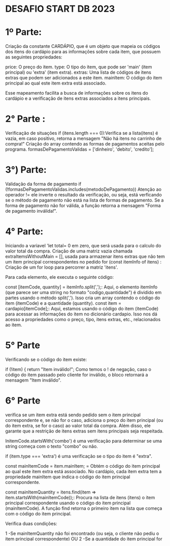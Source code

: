 # DESAFIO START DB 2023 #

# 1º Parte: 
Criação da constante CARDÁPIO, que é um objeto que mapeia os códigos dos itens do cardápio para as informações sobre cada item, que possuem as seguintes propriedades:

price: O preço do item.
type: O tipo do item, que pode ser 'main' (item principal) ou 'extra' (item extra).
extras: Uma lista de códigos de itens extras que podem ser adicionados a este item.
mainItem: O código do item principal ao qual este item extra está associado.

Esse mapeamento facilita a busca de informações sobre os itens do cardápio e a verificação de itens extras associados a itens principais.

# 2° Parte :
Verificação de situações 
if (itens.length === 0):Verifica se a lista(itens) é vazia, em caso positivo, retorna a mensagem "Não há itens no carrinho de compra!"
Criação do array contendo as formas de pagamentos aceitas pelo programa.
formasDePagamentoValidas = ['dinheiro', 'debito', 'credito'];

# 3°) Parte: 
Validação da forma de pagamento
if (!formasDePagamentoValidas.includes(metodoDePagamento))
Atenção ao operador != ele inverte o resultado da verificação, ou seja, está verficando se o método de pagamento não está na lista de formas de pagamento.
Se a forma de pagamento não for válida, a função retorna a mensagem "Forma de pagamento inválida!".

# 4° Parte:
Iniciando a variavel 'let total= 0 em zero, que será usada para o calculo do valor total da compra.
Criação de uma matriz vazia chamada extraItemsWithoutMain = [], usada para armazenar itens extras que não tem um item principal correspondentes no pedido
for (const itemInfo of itens) : Criação de um for loop para percorrer a matriz 'itens'.

Para cada elemento, ele executa o seguinte código:

const [itemCode, quantity] = itemInfo.split(',');: Aqui, o elemento itemInfo (que parece ser uma string no formato "codigo,quantidade") é dividido em partes usando o método split(','). Isso cria um array contendo o código do item (itemCode) e a quantidade (quantity).
const item = cardapio[itemCode];: Aqui, estamos usando o código do item (itemCode) para acessar as informações do item no dicionário cardapio. Isso nos dá acesso a propriedades como o preço, tipo, itens extras, etc., relacionados ao item.

# 5° Parte
Verificando se o código do item existe:

if (!item) {
  return "Item inválido!";
Como temos o ! de negação, caso o código do item passado pelo cliente for inválido, o bloco retornará a mensagem "Item inválido".

# 6° Parte 
verifica se um item extra está sendo pedido sem o item principal correspondente e, se não for o caso, adiciona o preço do item principal (ou do item extra, se for o caso) ao valor total da compra. Além disso, ele garante que a restrição de itens extras sem itens principais seja respeitada.

InitemCode.startsWith('combo') é uma verificação para determinar se uma string começa com o texto "combo" ou não.

if (item.type === 'extra') é uma verificação se o tipo do item é "extra".

const mainItemCode = item.mainItem; = Obtém o código do item principal ao qual este item extra está associado. No cardápio, cada item extra tem a propriedade mainItem que indica o código do item principal correspondente.

const mainItemQuantity = itens.find(item => item.startsWith(mainItemCode));: Procura na lista de itens (itens) o item principal correspondente usando o código do item principal (mainItemCode). A função find retorna o primeiro item na lista que começa com o código do item principal.

 Verifica duas condições:
 
1 -Se mainItemQuantity não foi encontrado (ou seja, o cliente não pediu o item principal correspondente) OU
2 -Se a quantidade do item principal for igual a 0.

if (!mainItemQuantity || parseInt(mainItemQuantity.split(',')[1]) === 0) 

Se qualquer uma dessas condições for verdadeira, significa que o cliente está tentando pedir um item extra sem o item principal correspondente. Nesse caso, adicionamos o código do item extra à matriz extraItemsWithoutMain.

 # 7° Parte
Calcular o total parcial da compra somando o preço do item (item.price) multiplicado pela quantidade solicitada (quantity) à variável total.
total += item.price * quantity;

# 8° Parte
Verificar se o cliente não está pedindo um item extra, sem o seu item  principal correspondente.Se algum item extra tiver sido pedido sem um item principal correspondente, a função retornará a mensagem de erro apropriada. Isso ajuda a aplicar a regra de que itens extras devem ter itens principais associados e ajuda a evitar pedidos inválidos.

if (extraItemsWithoutMain.length > 0) {
    return "Item extra não pode ser pedido sem o principal";
}

# 9° Parte
Verificar a quantidade de itens
se for igual a 0, retornar a mensagem "Quantidade inválida!"

if (total === 0) {
        return "Quantidade inválida!";
      }

# 10° Parte
Aplicação do desconto ou acrescimo necessário

if (metodoDePagamento === 'dinheiro') {
        total *= 0.95; // Aplicando 5% de desconto
      } else if (metodoDePagamento === 'credito') {
        total *= 1.03; // Aplicando 3% de acréscimo
      }
      
# 11º Parte
Utilizando o método replace para substituir um caractere em uma string por outro caractere. No caso "." por "," conforme solicitadoo.

const formattedTotal = `R$ ${total.toFixed(2).replace('.', ',')}`;




# TESTES AUTOMATIZADOS INSERIDOS

            
